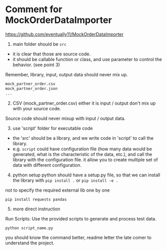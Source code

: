 # Comment for MockOrderDataImporter

https://github.com/eventually11/MockOrderDataImporter

1. main folder should be `src`
- it is clear that those are source code.
- it should be callable function or class, and use parameter to control the behavior. (see point 3)

Remember, library, input, output data should never mix up.

```bash
mock_partner_order.csv
mock_partner_order.json
...
```

2. CSV (mock_partner_order.csv)
either it is input / output don't mix up with your source code.

Source code should never mixup with input / output data.

3. use 'script' folder for executable code

- the 'src' should be a library, and we write code in 'script' to call the library.
- e.g. `script` could have configuration file (how many data would be generated, what is the characteristic of the data, etc.), and call the library with the configuration file.
it allow you to create multiple set of data with different configuration.

4. python setup
python should have a setup.py file, so that we can install the library with `pip install .` or `pip install -e .` 

not to specify the required external lib one by one
```
pip install requests pandas
```

5. more direct instruction


Run Scripts: Use the provided scripts to generate and process test data.

```bash
python script_name.py
```

you should know the command better, readme letter the late comer to understand the project.